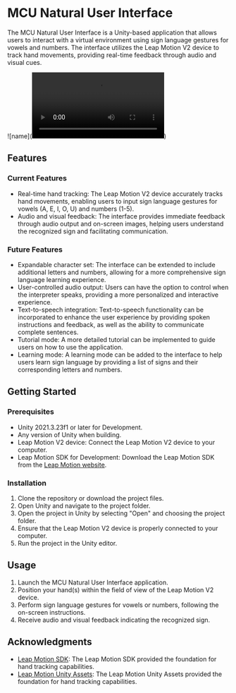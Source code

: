# MCU Natural User Interface

The MCU Natural User Interface is a Unity-based application that allows users to interact with a virtual environment using sign language gestures for vowels and numbers. The interface utilizes the Leap Motion V2 device to track hand movements, providing real-time feedback through audio and visual cues.

![name](<video src="tutorial.mp4" controls title="Tutorial"></video>)

## Features

### Current Features

- Real-time hand tracking: The Leap Motion V2 device accurately tracks hand movements, enabling users to input sign language gestures for vowels (A, E, I, O, U) and numbers (1-5).
- Audio and visual feedback: The interface provides immediate feedback through audio output and on-screen images, helping users understand the recognized sign and facilitating communication.

### Future Features

- Expandable character set: The interface can be extended to include additional letters and numbers, allowing for a more comprehensive sign language learning experience.
- User-controlled audio output: Users can have the option to control when the interpreter speaks, providing a more personalized and interactive experience.
- Text-to-speech integration: Text-to-speech functionality can be incorporated to enhance the user experience by providing spoken instructions and feedback, as well as the ability to communicate complete sentences.
- Tutorial mode: A more detailed tutorial can be implemented to guide users on how to use the application.
- Learning mode: A learning mode can be added to the interface to help users learn sign language by providing a list of signs and their corresponding letters and numbers.

## Getting Started

### Prerequisites

- Unity 2021.3.23f1 or later for Development.
- Any version of Unity when building.
- Leap Motion V2 device: Connect the Leap Motion V2 device to your computer.
- Leap Motion SDK for Development: Download the Leap Motion SDK from the [Leap Motion website](https://www.leapmotion.com/).

### Installation

1. Clone the repository or download the project files.
2. Open Unity and navigate to the project folder.
3. Open the project in Unity by selecting "Open" and choosing the project folder.
4. Ensure that the Leap Motion V2 device is properly connected to your computer.
5. Run the project in the Unity editor.

## Usage

1. Launch the MCU Natural User Interface application.
2. Position your hand(s) within the field of view of the Leap Motion V2 device.
3. Perform sign language gestures for vowels or numbers, following the on-screen instructions.
4. Receive audio and visual feedback indicating the recognized sign.

## Acknowledgments

- [Leap Motion SDK](https://www.leapmotion.com/): The Leap Motion SDK provided the foundation for hand tracking capabilities.
- [Leap Motion Unity Assets](https://developer.leapmotion.com/unity): The Leap Motion Unity Assets provided the foundation for hand tracking capabilities.
